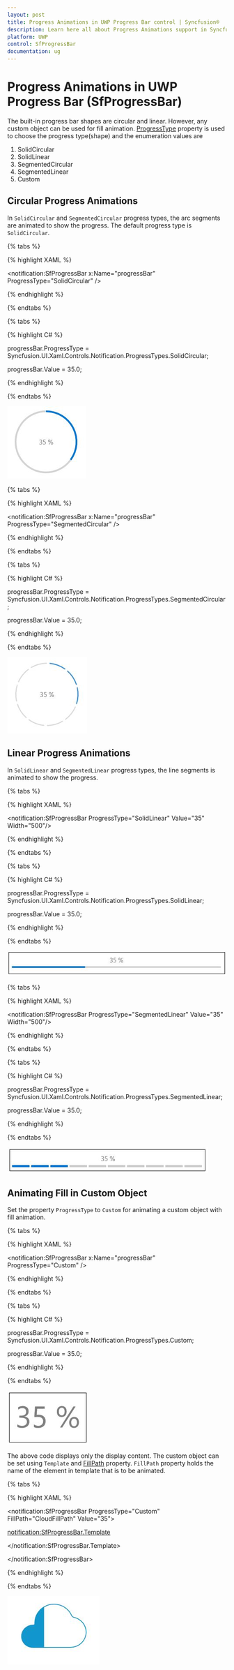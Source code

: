 ```yaml
---
layout: post
title: Progress Animations in UWP Progress Bar control | Syncfusion®
description: Learn here all about Progress Animations support in Syncfusion® UWP Progress Bar (SfProgressBar) control and more.
platform: UWP
control: SfProgressBar
documentation: ug
--- 
```


# Progress Animations in UWP Progress Bar (SfProgressBar)

The built-in progress bar shapes are circular and linear. However, any custom object can be used for fill animation. [ProgressType](https://help.syncfusion.com/cr/uwp/Syncfusion.UI.Xaml.Controls.Notification.SfProgressBar.html#Syncfusion_UI_Xaml_Controls_Notification_SfProgressBar_ProgressType) property is used to choose the progress type(shape) and the enumeration values are

1. SolidCircular
2. SolidLinear
3. SegmentedCircular
4. SegmentedLinear
5. Custom

## Circular Progress Animations

In `SolidCircular` and `SegmentedCircular` progress types, the arc segments are animated to show the progress. The default progress type is `SolidCircular`.

{% tabs %}

{% highlight XAML %}

<notification:SfProgressBar x:Name="progressBar" ProgressType="SolidCircular"  />

{% endhighlight %}

{% endtabs %}

{% tabs %}

{% highlight C# %}

progressBar.ProgressType = Syncfusion.UI.Xaml.Controls.Notification.ProgressTypes.SolidCircular;

progressBar.Value = 35.0;

{% endhighlight %}

{% endtabs %}

![Circular Progress Animations](Progress-Animations-images/Progress-Animations-img1.jpeg)

{% tabs %}

{% highlight XAML %}

<notification:SfProgressBar x:Name="progressBar" ProgressType="SegmentedCircular"  />

{% endhighlight %}

{% endtabs %}

{% tabs %}

{% highlight C# %}

progressBar.ProgressType = Syncfusion.UI.Xaml.Controls.Notification.ProgressTypes.SegmentedCircular;

progressBar.Value = 35.0;

{% endhighlight %}

{% endtabs %}

![Circular Progress Animations](Progress-Animations-images/Progress-Animations-img2.jpeg)


## Linear Progress Animations

In `SolidLinear` and `SegmentedLinear` progress types, the line segments is animated to show the progress. 

{% tabs %}

{% highlight XAML %}

<notification:SfProgressBar ProgressType="SolidLinear" Value="35" Width="500"/>

{% endhighlight %}

{% endtabs %}

{% tabs %}

{% highlight C# %}

progressBar.ProgressType = Syncfusion.UI.Xaml.Controls.Notification.ProgressTypes.SolidLinear;

progressBar.Value = 35.0;

{% endhighlight %}

{% endtabs %}

![Linear Progress Animations](Progress-Animations-images/Progress-Animations-img3.jpeg)

{% tabs %}

{% highlight XAML %}

<notification:SfProgressBar ProgressType="SegmentedLinear" Value="35" Width="500"/>

{% endhighlight %}

{% endtabs %}

{% tabs %}

{% highlight C# %}

progressBar.ProgressType = Syncfusion.UI.Xaml.Controls.Notification.ProgressTypes.SegmentedLinear;

progressBar.Value = 35.0;

{% endhighlight %}

{% endtabs %}

![Linear Progress Animations](Progress-Animations-images/Progress-Animations-img4.jpeg)


## Animating Fill in Custom Object

Set the property `ProgressType` to `Custom` for animating a custom object with fill animation. 

{% tabs %}

{% highlight XAML %}

<notification:SfProgressBar x:Name="progressBar" ProgressType="Custom"  />

{% endhighlight %}

{% endtabs %}

{% tabs %}

{% highlight C# %}

progressBar.ProgressType = Syncfusion.UI.Xaml.Controls.Notification.ProgressTypes.Custom;

progressBar.Value = 35.0;

{% endhighlight %}

{% endtabs %}

![Animating Fill in Custom Object](Progress-Animations-images/Progress-Animations-img5.jpeg)


The above code displays only the display content. The custom object can be set using `Template` and [FillPath](https://help.syncfusion.com/cr/uwp/Syncfusion.UI.Xaml.Controls.Notification.SfProgressBar.html#Syncfusion_UI_Xaml_Controls_Notification_SfProgressBar_FillPath) property. `FillPath` property holds the name of the element in template that is to be animated.

{% tabs %}

{% highlight XAML %}

<notification:SfProgressBar ProgressType="Custom" FillPath="CloudFillPath" Value="35">

<notification:SfProgressBar.Template>

<ControlTemplate TargetType="notification:SfProgressBar">

<Viewbox>

<Grid>

<Path Data="F1M88.6366,20.4367C104.1566,20.4367,117.9286,29.6127,123.7326,43.2487C124.4526,44.9407,126.0886,46.1447,128.0046,46.5567C141.9406,49.5567,152.4046,61.6487,152.4046,76.0887C152.4046,92.7767,138.4526,106.3527,121.2846,106.3527L47.1966,106.3527C34.6246,106.3527,24.4046,96.3967,24.4046,84.1807C24.4046,71.9487,34.6246,62.0127,47.1966,62.0127C47.3606,62.0127,47.5206,62.0127,47.6846,62.0167C49.3766,62.0607,50.8006,60.8127,50.7006,59.2567C50.6646,58.6327,50.6446,58.0087,50.6446,57.3847C50.6446,37.0087,67.6886,20.4367,88.6366,20.4367" Fill="White" Stroke="#FF1196CD" StrokeThickness="1.5" Height="85.916" Stretch="Fill" Width="128" HorizontalAlignment="Center" VerticalAlignment="Center"/>

<Path x:Name="CloudFillPath" Data="F1M88.6366,20.4367C104.1566,20.4367,117.9286,29.6127,123.7326,43.2487C124.4526,44.9407,126.0886,46.1447,128.0046,46.5567C141.9406,49.5567,152.4046,61.6487,152.4046,76.0887C152.4046,92.7767,138.4526,106.3527,121.2846,106.3527L47.1966,106.3527C34.6246,106.3527,24.4046,96.3967,24.4046,84.1807C24.4046,71.9487,34.6246,62.0127,47.1966,62.0127C47.3606,62.0127,47.5206,62.0127,47.6846,62.0167C49.3766,62.0607,50.8006,60.8127,50.7006,59.2567C50.6646,58.6327,50.6446,58.0087,50.6446,57.3847C50.6446,37.0087,67.6886,20.4367,88.6366,20.4367" Fill="#FF1196CD" Height="85.916" Stretch="Fill" Width="128" HorizontalAlignment="Center" VerticalAlignment="Center"/>

</Grid>

</Viewbox>

</ControlTemplate>

</notification:SfProgressBar.Template>

</notification:SfProgressBar>

{% endhighlight %}

{% endtabs %}

![Animating Fill in Custom Object](Progress-Animations-images/Progress-Animations-img6.jpeg)


